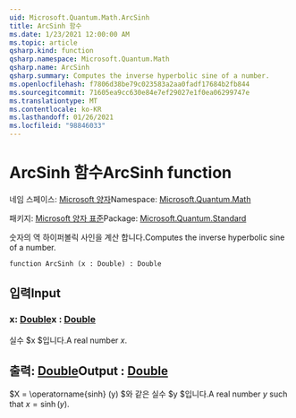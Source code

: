 ```yaml
---
uid: Microsoft.Quantum.Math.ArcSinh
title: ArcSinh 함수
ms.date: 1/23/2021 12:00:00 AM
ms.topic: article
qsharp.kind: function
qsharp.namespace: Microsoft.Quantum.Math
qsharp.name: ArcSinh
qsharp.summary: Computes the inverse hyperbolic sine of a number.
ms.openlocfilehash: f7806d38be79c023583a2aa0fadf17684b2fb844
ms.sourcegitcommit: 71605ea9cc630e84e7ef29027e1f0ea06299747e
ms.translationtype: MT
ms.contentlocale: ko-KR
ms.lasthandoff: 01/26/2021
ms.locfileid: "98846033"
---
```

# <a name="arcsinh-function"></a><span data-ttu-id="85607-102">ArcSinh 함수</span><span class="sxs-lookup"><span data-stu-id="85607-102">ArcSinh function</span></span>

<span data-ttu-id="85607-103">네임 스페이스: [Microsoft 양자](xref:Microsoft.Quantum.Math)</span><span class="sxs-lookup"><span data-stu-id="85607-103">Namespace: [Microsoft.Quantum.Math](xref:Microsoft.Quantum.Math)</span></span>

<span data-ttu-id="85607-104">패키지: [Microsoft 양자 표준](https://nuget.org/packages/Microsoft.Quantum.Standard)</span><span class="sxs-lookup"><span data-stu-id="85607-104">Package: [Microsoft.Quantum.Standard](https://nuget.org/packages/Microsoft.Quantum.Standard)</span></span>


<span data-ttu-id="85607-105">숫자의 역 하이퍼볼릭 사인을 계산 합니다.</span><span class="sxs-lookup"><span data-stu-id="85607-105">Computes the inverse hyperbolic sine of a number.</span></span>

```qsharp
function ArcSinh (x : Double) : Double
```


## <a name="input"></a><span data-ttu-id="85607-106">입력</span><span class="sxs-lookup"><span data-stu-id="85607-106">Input</span></span>

### <a name="x--double"></a><span data-ttu-id="85607-107">x: [Double](xref:microsoft.quantum.lang-ref.double)</span><span class="sxs-lookup"><span data-stu-id="85607-107">x : [Double](xref:microsoft.quantum.lang-ref.double)</span></span>

<span data-ttu-id="85607-108">실수 $x $입니다.</span><span class="sxs-lookup"><span data-stu-id="85607-108">A real number $x$.</span></span>



## <a name="output--double"></a><span data-ttu-id="85607-109">출력: [Double](xref:microsoft.quantum.lang-ref.double)</span><span class="sxs-lookup"><span data-stu-id="85607-109">Output : [Double](xref:microsoft.quantum.lang-ref.double)</span></span>

<span data-ttu-id="85607-110">$X = \operatorname{sinh} (y) $와 같은 실수 $y $입니다.</span><span class="sxs-lookup"><span data-stu-id="85607-110">A real number $y$ such that $x = \operatorname{sinh}(y)$.</span></span>